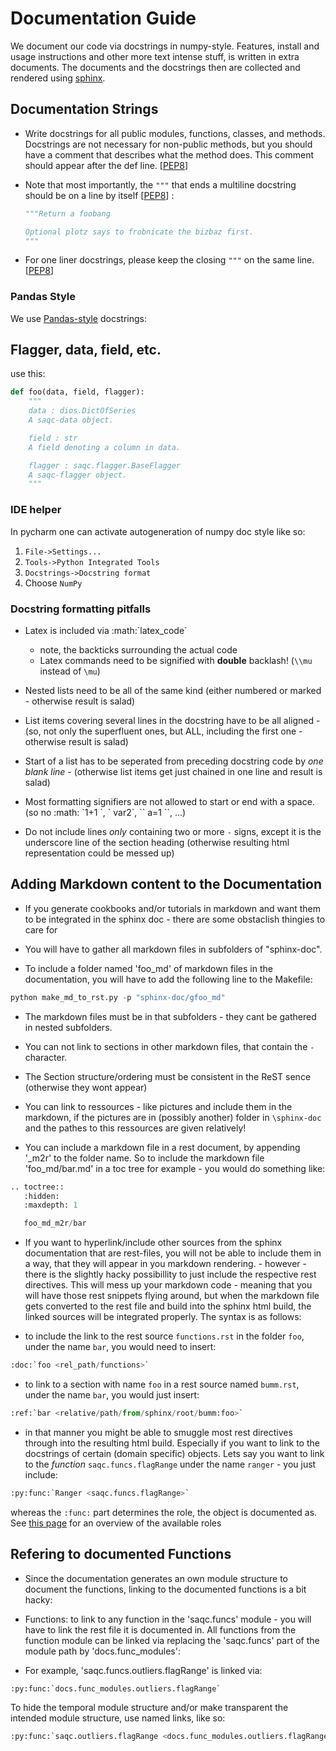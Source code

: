 # Documentation Guide

We document our code via docstrings in numpy-style. 
Features, install and usage instructions and other more text intense stuff, 
is written in extra documents. 
The documents and the docstrings then are collected and rendered using [sphinx](https://www.sphinx-doc.org/). 

 
## Documentation Strings


- Write docstrings for all public modules, functions, classes, and methods. 
    Docstrings are not necessary for non-public methods, 
    but you should have a comment that describes what the method does. 
    This comment should appear after the def line. 
    [[PEP8](https://www.python.org/dev/peps/pep-0008/#documentation-strings)]

- Note that most importantly, the `"""` that ends a multiline docstring should be on a line by itself [[PEP8](https://www.python.org/dev/peps/pep-0008/#documentation-strings)] :
    ```python
    """Return a foobang

    Optional plotz says to frobnicate the bizbaz first.
    """
    ```
    
- For one liner docstrings, please keep the closing `"""` on the same line. 
  [[PEP8](https://www.python.org/dev/peps/pep-0008/#documentation-strings)]

### Pandas Style

We use [Pandas-style](https://pandas.pydata.org/pandas-docs/stable/development/contributing_docstring.html) docstrings:



## Flagger, data, field, etc.

use this:
```py
def foo(data, field, flagger):
    """
    data : dios.DictOfSeries
	A saqc-data object.

    field : str
	A field denoting a column in data.

    flagger : saqc.flagger.BaseFlagger
	A saqc-flagger object.
    """
```


### IDE helper

In pycharm one can activate autogeneration of numpy doc style like so:
1. `File->Settings...`
2. `Tools->Python Integrated Tools`
3. `Docstrings->Docstring format`
4. Choose `NumPy`


### Docstring formatting pitfalls

* Latex is included via :math:\`latex_code\`
  
  * note, the backticks surrounding the actual code
  * Latex commands need to be signified with **double**    backlash! (``\\mu`` instead of ``\mu``)

* Nested lists need to be all of the same kind (either   numbered or marked - otherwise result is salad) 
* List items covering several lines in the docstring have to be all aligned - (so, not only the superfluent ones, but ALL, including the first one - otherwise result is salad)
* Start of a list has to be seperated from preceding docstring code by *one blank line* - (otherwise list items get just chained in one line and result is salad)
* Most formatting signifiers are not allowed to start or end with a space. (so no :math: \`1+1 \`, \` var2\`, \`\` a=1 \`\`, ...)
* Do not include lines *only* containing two or more `-` signs, except it is the underscore line of the section heading (otherwise resulting html representation could be messed up)

## Adding Markdown content to the Documentation

* If you generate cookbooks and/or tutorials in markdown and want them to be integrated in the sphinx doc - there are some obstaclish thingies to care for

- You will have to gather all markdown files in subfolders of "sphinx-doc". 

- To include a folder named 'foo_md' of markdown files in the documentation, you will have to add the following line to the Makefile:

```python
python make_md_to_rst.py -p "sphinx-doc/gfoo_md"
```

- The markdown files must be in that subfolders - they cant be gathered in nested subfolders. 

- You can not link to sections in other markdown files, that contain the `-` character.

- The Section structure/ordering must be consistent in the ReST sence (otherwise they wont appear)

- You can link to ressources - like pictures and include them in the markdown, if the pictures are in (possibly another) folder in `\sphinx-doc` and the pathes to this ressources are given relatively!

- You can include a markdown file in a rest document, by appending '_m2r' to the folder name. So to include the markdown file 'foo_md/bar.md' in a toc tree for example - you would do something like:
```python
.. toctree::
   :hidden:
   :maxdepth: 1

   foo_md_m2r/bar
```

- If you want to hyperlink/include other sources from the sphinx documentation that are rest-files, you will not be able to include them in a way, that they will appear in you markdown rendering. - however - there is the slightly hacky possibillity to just include the respective rest directives. This will mess up your markdown code - meaning that you will have those rest snippets flying around, but when the markdown file gets converted to the rest file and build into the sphinx html build, the linked sources will be integrated properly. The syntax is as follows:

- to include the link to the rest source `functions.rst` in the folder `foo`, under the name `bar`, you would need to insert: 
```python
:doc:`foo <rel_path/functions>`
```

- to link to a section with name `foo` in a rest source named `bumm.rst`, under the name `bar`, you would just insert: 
```python
:ref:`bar <relative/path/from/sphinx/root/bumm:foo>`
``` 

- in that manner you might be able to smuggle most rest directives through into the resulting html build. Especially if you want to link to the docstrings of certain (domain specific) objects. Lets say you want to link to the *function* `saqc.funcs.flagRange` under the name `ranger` - you just include:

```python
:py:func:`Ranger <saqc.funcs.flagRange>`
```

whereas the `:func:` part determines the role, the object is documented as. See [this page](https://www.sphinx-doc.org/en/master/#ref-role) for an overview of the available roles

## Refering to documented Functions

* Since the documentation generates an own module structure to document the functions, linking to the documented functions is a bit hacky:

- Functions: to link to any function in the 'saqc.funcs' module - you will have to link the rest file it is documented in. All functions from the function module can be linked via replacing the 'saqc.funcs' part of the module path by 'docs.func_modules':

- For example, 'saqc.funcs.outliers.flagRange' is linked via:
```python
:py:func:`docs.func_modules.outliers.flagRange`
```

To hide the temporal module structure and/or make transparent the intended module structure, use named links, like so:
```python
:py:func:`saqc.outliers.flagRange <docs.func_modules.outliers.flagRange>`
```
